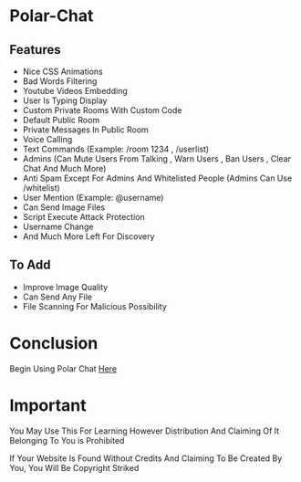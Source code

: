 # Polar-Chat
## Features
* Nice CSS Animations
* Bad Words Filtering
* Youtube Videos Embedding
* User Is Typing Display
* Custom Private Rooms With Custom Code
* Default Public Room
* Private Messages In Public Room
* Voice Calling
* Text Commands (Example: /room 1234 , /userlist)
* Admins (Can Mute Users From Talking , Warn Users , Ban Users , Clear Chat And Much More)
* Anti Spam Except For Admins And Whitelisted People (Admins Can Use /whitelist)
* User Mention (Example: @username)
* Can Send Image Files
* Script Execute Attack Protection
* Username Change
* And Much More Left For Discovery

## To Add
* Improve Image Quality
* Can Send Any File
* File Scanning For Malicious Possibility

# Conclusion
Begin Using Polar Chat [Here](https://polar-chatty.polar-69.repl.co/)

# Important
You May Use This For Learning However Distribution And Claiming Of It Belonging To You is Prohibited

If Your Website Is Found Without Credits And Claiming To Be Created By You, You Will Be Copyright Striked
